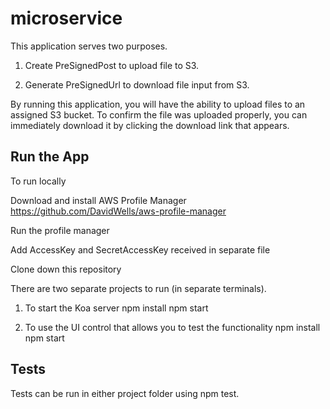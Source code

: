 # microservice
This application serves two purposes.

1) Create PreSignedPost to upload file to S3.

2) Generate PreSignedUrl to download file input from S3.

By running this application, you will have the ability to upload files to an assigned S3 bucket. To confirm the file was uploaded properly, you can immediately download it by clicking the download link that appears.

## Run the App
To run locally

Download and install AWS Profile Manager
https://github.com/DavidWells/aws-profile-manager

Run the profile manager

Add AccessKey and SecretAccessKey received in separate file

Clone down this repository

There are two separate projects to run (in separate terminals).

1) To start the Koa server
    npm install
    npm start

2) To use the UI control that allows you to test   the functionality
    npm install
    npm start

## Tests

Tests can be run in either project folder using npm test.




